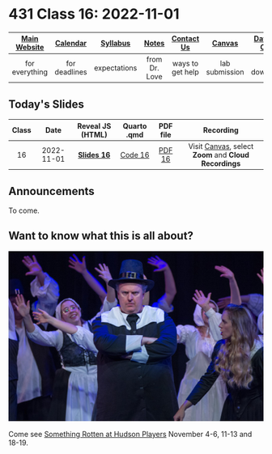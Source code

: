 # 431 Class 16: 2022-11-01 

[Main Website](https://thomaselove.github.io/431-2022/) | [Calendar](https://thomaselove.github.io/431-2022/calendar.html) | [Syllabus](https://thomaselove.github.io/431-syllabus-2022/) | [Notes](https://thomaselove.github.io/431-notes/) | [Contact Us](https://thomaselove.github.io/431-2022/contact.html) | [Canvas](https://canvas.case.edu) | [Data and Code](https://github.com/THOMASELOVE/431-data)
:-----------: | :--------------: | :----------: | :---------: | :-------------: | :-----------: | :------------:
for everything | for deadlines | expectations | from Dr. Love | ways to get help | lab submission | for downloads

## Today's Slides

Class | Date | Reveal JS (HTML) | Quarto .qmd | PDF file | Recording
:---: | :--------: | :------: | :------: | :--------: | :-------------:
16 | 2022-11-01 | **[Slides 16](https://thomaselove.github.io/431-slides-2022/class16.html)** | [Code 16](https://thomaselove.github.io/431-slides-2022/class16.qmd) | [PDF 16](431%20Class%2016.pdf) | Visit [Canvas](https://canvas.case.edu/), select **Zoom** and **Cloud Recordings**

## Announcements

To come.

## Want to know what this is all about?

![](brother_jeremiah.jpg)

Come see [Something Rotten at Hudson Players](https://www.hudsonplayers.com/something-rotten/) November 4-6, 11-13 and 18-19.
